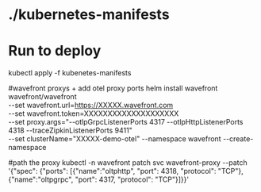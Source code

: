 # ./kubernetes-manifests

# Run to deploy
kubectl apply -f kubenetes-manifests

#wavefront proxys + add otel proxy ports
helm install wavefront wavefront/wavefront \
    --set wavefront.url=https://XXXXX.wavefront.com \
    --set wavefront.token=XXXXXXXXXXXXXXXXXXXX \
    --set proxy.args="--otlpGrpcListenerPorts 4317 --otlpHttpListenerPorts 4318 --traceZipkinListenerPorts 9411" \
    --set clusterName="XXXXX-demo-otel" --namespace wavefront --create-namespace

#path the proxy
kubectl -n wavefront patch svc wavefront-proxy --patch '{"spec": {"ports": [{"name":"oltphttp", "port": 4318, "protocol": "TCP"}, {"name":"oltpgrpc", "port": 4317, "protocol": "TCP"}]}}'
